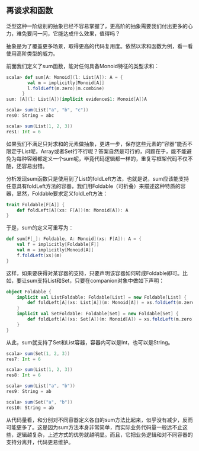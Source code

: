 ## 再谈求和函数

泛型这种一阶级别的抽象已经不容易掌握了，更高阶的抽象需要我们付出更多的心力，难免要问一问，它能达成什么效果，值得吗？

抽象是为了覆盖更多场景，取得更高的代码复用度。依然以求和函数为例，看一看使用高阶类型的威力。

前面我们定义了sum函数，能对任何具备Monoid特征的类型求和：
```scala
scala> def sum[A: Monoid](l: List[A]): A = {
        val m = implicitly[Monoid[A]]
        l.foldLeft(m.zero)(m.combine)
      }
sum: [A](l: List[A])(implicit evidence$1: Monoid[A])A

scala> sum(List("a", "b", "c"))
res0: String = abc

scala> sum(List(1, 2, 3))
res1: Int = 6
```

如果我们不满足只对求和的元素做抽象，更进一步，保存这些元素的"容器"能否不限定于List呢，Array或者Set行不行呢？答案自然是可行的，问题在于，能不能避免为每种容器都定义一个sum呢，毕竟代码逻辑都一样的，重复写框架代码不仅不酷，还容易出错。

分析发现sum函数只是使用到了List的foldLeft方法，也就是说，sum应该能支持任意具有foldLeft方法的容器，我们用Foldable（可折叠）来描述这种特质的容器，显然，Foldable要求定义foldLeft方法：
```scala
trait Foldable[F[A]] {
    def foldLeft[A](xs: F[A])(m: Monoid[A]): A
}
```
于是，sum的定义可重写为：
```scala
def sum[F[_]: Foldable, A: Monoid](xs: F[A]): A = {
    val f = implicitly[Foldable[F]]
    val m = implicitly[Monoid[A]]
    f.foldLeft(xs)(m)
}
```
这样，如果要获得对某容器的支持，只要声明该容器如何转成Foldable即可。比如，要让sum支持List和Set，只要在companion对象中做如下声明：
```scala
object Foldable {
    implicit val ListFoldable: Foldable[List] = new Foldable[List] {
        def foldLeft[A](xs: List[A])(m: Monoid[A]) = xs.foldLeft(m.zero)(m.combine)
    }
    implicit val SetFoldable: Foldable[Set] = new Foldable[Set] {
        def foldLeft[A](xs: Set[A])(m: Monoid[A]) = xs.foldLeft(m.zero)(m.combine)
    }
}
```
从此，sum就支持了Set和List容器，容器内可以是Int，也可以是String。
```scala
scala> sum(Set(1, 2, 3))
res7: Int = 6

scala> sum(List(1, 2, 3))
res8: Int = 6

scala> sum(List("a", "b"))
res9: String = ab

scala> sum(Set("a", "b"))
res10: String = ab
```

从代码量看，和分别对不同容器定义各自的sum方法比起来，似乎没有减少，反而可能更多了。这是因为sum方法本身非常简单，而实际业务代码量一般远不止这些，逻辑越复杂，上述方式的优势就越明显。而且，它把业务逻辑和对不同容器的支持分离开，代码更易维护。
